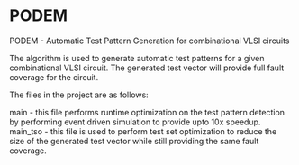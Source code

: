 # PODEM
PODEM - Automatic Test Pattern Generation for combinational VLSI circuits

The algorithm is used to generate automatic test patterns for a given combinational VLSI circuit.
The generated test vector will provide full fault coverage for the circuit.

The files in the project are as follows:

main - this file performs runtime optimization on the test pattern detection by performing event driven simulation to provide upto 10x speedup.
main_tso - this file is used to perform test set optimization to reduce the size of the generated test vector while still providing the same fault coverage.
